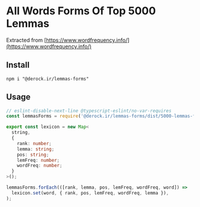 # All Words Forms Of Top 5000 Lemmas

Extracted from [https://www.wordfrequency.info/](https://www.wordfrequency.info/)

## Install

```
npm i "@derock.ir/lemmas-forms"
```

## Usage

```typescript
// eslint-disable-next-line @typescript-eslint/no-var-requires
const lemmasForms = require('@derock.ir/lemmas-forms/dist/5000-lemmas-forms.json');

export const lexicon = new Map<
  string,
  {
    rank: number;
    lemma: string;
    pos: string;
    lemFreq: number;
    wordFreq: number;
  }
>();

lemmasForms.forEach(([rank, lemma, pos, lemFreq, wordFreq, word]) =>
  lexicon.set(word, { rank, pos, lemFreq, wordFreq, lemma }),
);
```
